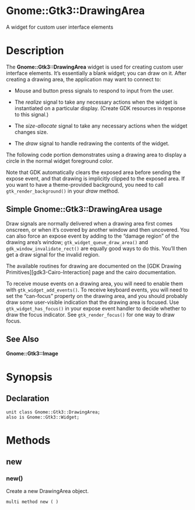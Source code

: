 Gnome::Gtk3::DrawingArea
========================

A widget for custom user interface elements

Description
===========

The **Gnome::Gtk3::DrawingArea** widget is used for creating custom user interface elements. It’s essentially a blank widget; you can draw on it. After creating a drawing area, the application may want to connect to:

  * Mouse and button press signals to respond to input from the user.

  * The *realize* signal to take any necessary actions when the widget is instantiated on a particular display. (Create GDK resources in response to this signal.)

  * The *size-allocate* signal to take any necessary actions when the widget changes size.

  * The *draw* signal to handle redrawing the contents of the widget.

The following code portion demonstrates using a drawing area to display a circle in the normal widget foreground color.

Note that GDK automatically clears the exposed area before sending the expose event, and that drawing is implicitly clipped to the exposed area. If you want to have a theme-provided background, you need to call `gtk_render_background()` in your *draw* method.

Simple **Gnome::Gtk3::DrawingArea** usage
-----------------------------------------

Draw signals are normally delivered when a drawing area first comes onscreen, or when it’s covered by another window and then uncovered. You can also force an expose event by adding to the “damage region” of the drawing area’s window; `gtk_widget_queue_draw_area()` and `gdk_window_invalidate_rect()` are equally good ways to do this. You’ll then get a draw signal for the invalid region.

The available routines for drawing are documented on the [GDK Drawing Primitives][gdk3-Cairo-Interaction] page and the cairo documentation.

To receive mouse events on a drawing area, you will need to enable them with `gtk_widget_add_events()`. To receive keyboard events, you will need to set the “can-focus” property on the drawing area, and you should probably draw some user-visible indication that the drawing area is focused. Use `gtk_widget_has_focus()` in your expose event handler to decide whether to draw the focus indicator. See `gtk_render_focus()` for one way to draw focus.

See Also
--------

**Gnome::Gtk3::Image**

Synopsis
========

Declaration
-----------

    unit class Gnome::Gtk3::DrawingArea;
    also is Gnome::Gtk3::Widget;

Methods
=======

new
---

### new()

Create a new DrawingArea object.

    multi method new ( )

